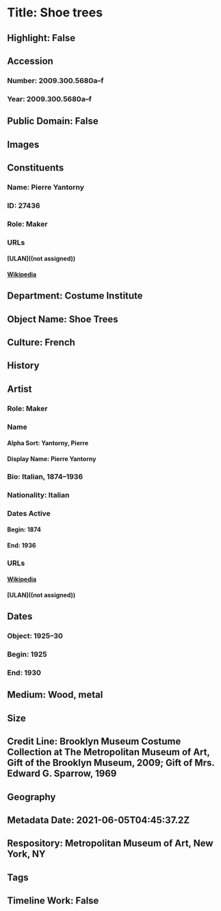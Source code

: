 # Title: Shoe trees
## Highlight: False
## Accession
### Number: 2009.300.5680a–f
### Year: 2009.300.5680a–f
## Public Domain: False
## Images
## Constituents
### Name: Pierre Yantorny
### ID: 27436
### Role: Maker
### URLs
#### [ULAN]((not assigned))
#### [Wikipedia](https://www.wikidata.org/wiki/Q63410561)
## Department: Costume Institute
## Object Name: Shoe Trees
## Culture: French
## History
## Artist
### Role: Maker
### Name
#### Alpha Sort: Yantorny, Pierre
#### Display Name: Pierre Yantorny
### Bio: Italian, 1874–1936
### Nationality: Italian
### Dates Active
#### Begin: 1874
#### End: 1936
### URLs
#### [Wikipedia](https://www.wikidata.org/wiki/Q63410561)
#### [ULAN]((not assigned))
## Dates
### Object: 1925–30
### Begin: 1925
### End: 1930
## Medium: Wood, metal
## Size
## Credit Line: Brooklyn Museum Costume Collection at The Metropolitan Museum of Art, Gift of the Brooklyn Museum, 2009; Gift of Mrs. Edward G. Sparrow, 1969
## Geography
## Metadata Date: 2021-06-05T04:45:37.2Z
## Respository: Metropolitan Museum of Art, New York, NY
## Tags
## Timeline Work: False